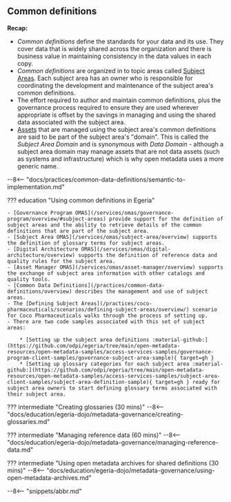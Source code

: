 <!-- SPDX-License-Identifier: CC-BY-4.0 -->
<!-- Copyright Contributors to the Egeria project. -->

## Common definitions

**Recap:** 

* *Common definitions* define the standards for your data and its use. They cover data that is widely shared across the organization and there is business value in maintaining consistency in the data values in each copy.
* *Common definitions* are organized in to topic areas called [Subject Areas](/concepts/subject-area).  Each subject area has an owner who is responsible for coordinating the development and maintenance of the subject area's common definitions.
* The effort required to author and maintain common definitions, plus the governance process required to ensure they are used wherever appropriate is offset by the savings in managing and using the shared data associated with the subject area.
* [Assets](/concepts/asset) that are managed using the subject area's common definitions are said to be part of the subject area's "domain".  This is called the *Subject Area Domain* and is synonymous with *Data Domain* - although a subject area domain may manage assets that are not data assets (such as systems and infrastructure) which is why open metadata uses a more generic name.

--8<-- "docs/practices/common-data-definitions/semantic-to-implementation.md"


??? education "Using common definitions in Egeria"

    - [Governance Program OMAS](/services/omas/governance-program/overview/#subject-areas) provide support for the definition of subject areas and the ability to retrieve details of the common definitions that are part of the subject area.
    - [Subject Area OMAS](/services/omas/subject-area/overview) supports the definition of glossary terms for subject areas.
    - [Digital Architecture OMAS](/services/omas/digital-architecture/overview) supports the definition of reference data and quality rules for the subject area.
    - [Asset Manager OMAS](/services/omas/asset-manager/overview) supports the exchange of subject area information with other catalogs and quality tools.
    - [Common Data Definitions](/practices/common-data-definitions/overview) describes the management and use of subject areas.
    - The [Defining Subject Areas](/practices/coco-pharmaceuticals/scenarios/defining-subject-areas/overview/) scenario for Coco Pharmaceuticals walks through the process of setting up.
    - There are two code samples associated with this set of subject areas:
    
        * [Setting up the subject area definitions :material-github:](https://github.com/odpi/egeria/tree/main/open-metadata-resources/open-metadata-samples/access-services-samples/governance-program-client-samples/governance-subject-area-sample){ target=gh }
        * [Setting up glossary categories for each subject area :material-github:](https://github.com/odpi/egeria/tree/main/open-metadata-resources/open-metadata-samples/access-services-samples/subject-area-client-samples/subject-area-definition-sample){ target=gh } ready for subject area owners to start defining glossary terms associated with their subject area.


??? intermediate "Creating glossaries (30 mins)"
    --8<-- "docs/education/egeria-dojo/metadata-governance/creating-glossaries.md"

??? intermediate "Managing reference data (60 mins)"
    --8<-- "docs/education/egeria-dojo/metadata-governance/managing-reference-data.md"

??? intermediate "Using open metadata archives for shared definitions (30 mins)"
    --8<-- "docs/education/egeria-dojo/metadata-governance/using-open-metadata-archives.md"


--8<-- "snippets/abbr.md"